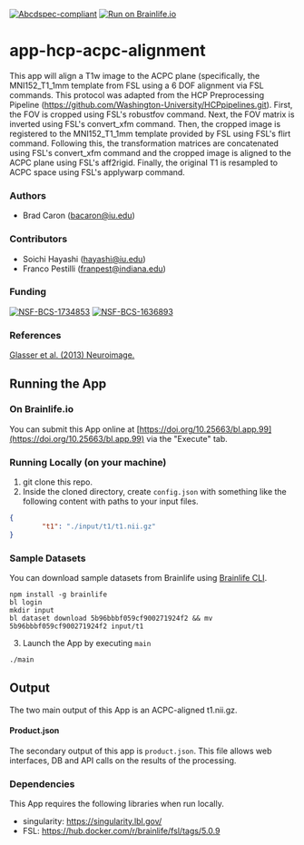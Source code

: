 [![Abcdspec-compliant](https://img.shields.io/badge/ABCD_Spec-v1.1-green.svg)](https://github.com/brain-life/abcd-spec)
[![Run on Brainlife.io](https://img.shields.io/badge/Brainlife-bl.app.99-blue.svg)](https://doi.org/10.25663/bl.app.99)

# app-hcp-acpc-alignment
This app will align a T1w image to the ACPC plane (specifically, the MNI152_T1_1mm template from FSL using a 6 DOF alignment via FSL commands. This protocol was adapted from the HCP Preprocessing Pipeline (https://github.com/Washington-University/HCPpipelines.git). First, the FOV is cropped using FSL's robustfov command. Next, the FOV matrix is inverted using FSL's convert_xfm command. Then, the cropped image is registered to the MNI152_T1_1mm template provided by FSL using FSL's flirt command. Following this, the transformation matrices are concatenated using FSL's convert_xfm command and the cropped image is aligned to the ACPC plane using FSL's aff2rigid. Finally, the original T1 is resampled to ACPC space using FSL's applywarp command.

### Authors
- Brad Caron (bacaron@iu.edu)

### Contributors
- Soichi Hayashi (hayashi@iu.edu)
- Franco Pestilli (franpest@indiana.edu)

### Funding
[![NSF-BCS-1734853](https://img.shields.io/badge/NSF_BCS-1734853-blue.svg)](https://nsf.gov/awardsearch/showAward?AWD_ID=1734853)
[![NSF-BCS-1636893](https://img.shields.io/badge/NSF_BCS-1636893-blue.svg)](https://nsf.gov/awardsearch/showAward?AWD_ID=1636893)

### References 
[Glasser et al. (2013) Neuroimage.](https://doi.org/10.1016/j.neuroimage.2013.04.127)

## Running the App 

### On Brainlife.io

You can submit this App online at [https://doi.org/10.25663/bl.app.99](https://doi.org/10.25663/bl.app.99) via the "Execute" tab.

### Running Locally (on your machine)

1. git clone this repo.
2. Inside the cloned directory, create `config.json` with something like the following content with paths to your input files.

```json
{
        "t1": "./input/t1/t1.nii.gz"
}
```

### Sample Datasets

You can download sample datasets from Brainlife using [Brainlife CLI](https://github.com/brain-life/cli).

```
npm install -g brainlife
bl login
mkdir input
bl dataset download 5b96bbbf059cf900271924f2 && mv 5b96bbbf059cf900271924f2 input/t1
```


3. Launch the App by executing `main`

```bash
./main
```

## Output

The two main output of this App is an ACPC-aligned t1.nii.gz.

#### Product.json
The secondary output of this app is `product.json`. This file allows web interfaces, DB and API calls on the results of the processing. 

### Dependencies

This App requires the following libraries when run locally.

  - singularity: https://singularity.lbl.gov/
  - FSL: https://hub.docker.com/r/brainlife/fsl/tags/5.0.9
